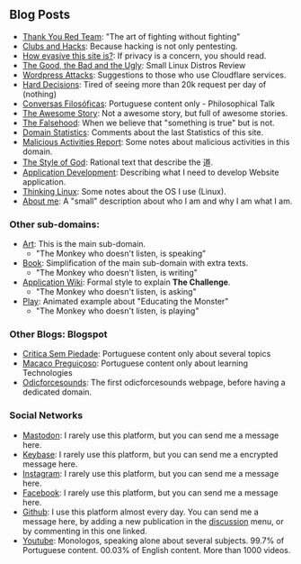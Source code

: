 
## Blog Posts

- [Thank You Red Team](./blueteam_learning.md): "The art of fighting without fighting"
- [Clubs and Hacks](./hackclub.md): Because hacking is not only pentesting. 
- [How evasive this site is?](./because_we_care.md): If privacy is a concern, you should read. 
- [The Good, the Bad and the Ugly](./linux_comparation.md): Small Linux Distros Review
- [Wordpress Attacks](./wordpress_attacks.md): Suggestions to those who use Cloudflare services. 
- [Hard Decisions](./hard_decisions.md): Tired of seeing more than 20k request per day of (nothing)
- [Conversas Filosóficas](./mistica.md): Portuguese content only - Philosophical Talk
- [The Awesome Story](./awesome_story.md): Not a awesome story, but full of awesome stories. 
- [The Falsehood](./false_hood.md): When we believe that "something is true" but is not. 
- [Domain Statistics](./domain_statistics.md): Comments about the last Statistics of this site.
- [Malicious Activities Report](./mar.md): Some notes about malicious activities in this domain.
- [The Style of God](./style_of_god.md): Rational text that describe the 道.
- [Application Development](./app_dev.md): Describing what I need to develop Website application.
- [Thinking Linux](./think_linux.md): Some notes about the OS I use (Linux).
- [About me](./about_me.md): A "small" description about who I am and why I am what I am.

### Other sub-domains: 

- [Art](https://art.odicforcesounds.com): This is the main sub-domain. 
    - "The Monkey who doesn't listen, is speaking"
- [Book](https://book.odicforcesounds.com): Simplification of the main sub-domain with extra texts.
    - "The Monkey who doesn't listen, is writing"
- [Application Wiki](https://wiki.odicforcesounds.com): Formal style to explain **The Challenge**.
    - "The Monkey who doesn't listen, is asking"
- [Play](https://play.odicforcesounds.com): Animated example about "Educating the Monster"
    - "The Monkey who doesn't listen, is playing"

### Other Blogs: Blogspot

- [Critica Sem Piedade](https://criticasempiedade.blogspot.com): Portuguese content only about several topics
- [Macaco Preguiçoso](https://macacopreguicoso.blogspot.com): Portuguese content only about learning Technologies
- [Odicforcesounds](https://odicforcesounds.blogspot.com): The first odicforcesounds webpage, before having a dedicated domain. 

### Social Networks

- [Mastodon](https://mstdn.business/@SunWukong): I rarely use this platform, but you can send me a message here. 
- [Keybase](https://keybase.io/Path_of_Shields): I rarely use this platform, but you can send me a encrypted message here.
- [Instagram](https://instagram.com/Rakzhodekams): I rarely use this platform, but you can send me a message here.
- [Facebook](https://facebook.com/odicforcesounds): I rarely use this platform, but you can send me a message here. 
- [Github](https://github.com/odicforcesounds): I use this platform almost every day. You can send me a message here, by adding a new publication in the [discussion](https://github.com/orgs/odicforcesounds/discussions/1) menu, or by commenting in this one linked.
- [Youtube](https://www.youtube.com/@odicforcesounds/): Monologos, speaking alone about several subjects. 99.7% of Portuguese content. 00.03% of English content. More than 1000 videos. 
